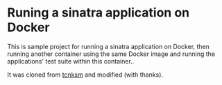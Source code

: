# Runing a sinatra application on Docker

This is sample project for running a sinatra application on Docker, then running another container using the same Docker image and running the applications' test suite within this container..

It was cloned from [tcnksm](https://github.com/tcnksm-sample/docker-sinatra) and modified (with thanks).
